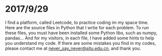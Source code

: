 # 2017/9/29
I find a platform, called Leetcode, to practice coding im my space time.
Here are the source files in Python that I wrtie for each problem.
To run these files, you must have been installed some Python libs, such as
numpy, pandas... And for my visitors, in each file, I have added some hints to help you understand my code. If there are some mistakes you find in my codes, please contact me at never_say_never@sjtu.edu.cn, and thank you.
